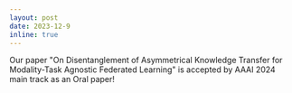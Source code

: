 ```yaml
---
layout: post
date: 2023-12-9
inline: true
---
```


Our paper "On Disentanglement of Asymmetrical Knowledge Transfer for Modality-Task Agnostic Federated Learning" is accepted by AAAI 2024 main track as an Oral paper!